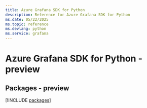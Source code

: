```yaml
---
title: Azure Grafana SDK for Python
description: Reference for Azure Grafana SDK for Python
ms.date: 05/22/2025
ms.topic: reference
ms.devlang: python
ms.service: grafana
---
```

# Azure Grafana SDK for Python - preview
## Packages - preview
[!INCLUDE [packages](grafana-index.md)]